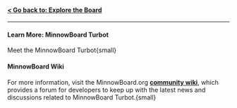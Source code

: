 #### [< Go back to: Explore the Board](board-viewer)
---
#### Learn More: MinnowBoard Turbot

Meet the MinnowBoard Turbot{small}

#### MinnowBoard Wiki

For more information, visit the MinnowBoard.org **[community wiki](http://wiki.minnowboard.org/MinnowBoard_Wiki_Home)**, 
which provides a forum for developers to keep up with the latest news and 
discussions related to MinnowBoard Turbot.{small}
